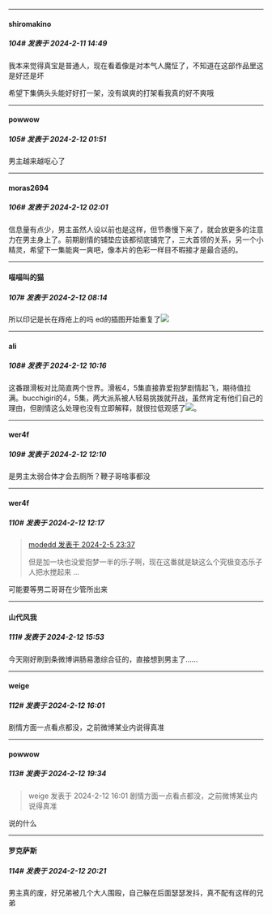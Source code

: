 
*****

####  shiromakino  
##### 104#       发表于 2024-2-11 14:49

我本来觉得真宝是普通人，现在看着像是对本气人魔怔了，不知道在这部作品里这是好还是坏

希望下集俩头头能好好打一架，没有飒爽的打架看我真的好不爽哦


*****

####  powwow  
##### 105#       发表于 2024-2-12 01:51

男主越来越呕心了


*****

####  moras2694  
##### 106#       发表于 2024-2-12 02:01

信息量有点少，男主虽然人设以前也是这样，但节奏慢下来了，就会放更多的注意力在男主身上了。前期剧情的铺垫应该都彻底铺完了，三大首领的关系，另一个小精灵，希望下一集能爽一爽吧，像本片的色彩一样目不暇接才是最合适的。


*****

####  喵喵叫的猫  
##### 107#       发表于 2024-2-12 08:14

所以印记是长在痔疮上的吗
ed的插图开始重复了<img src="https://static.saraba1st.com/image/smiley/face2017/001.png" referrerpolicy="no-referrer">


*****

####  ali  
##### 108#       发表于 2024-2-12 10:16

这番跟滑板对比简直两个世界。滑板4，5集直接靠爱抱梦剧情起飞，期待值拉满。bucchigiri的4，5集，两大派系被人轻易挑拨就开战，虽然肯定有他们自己的理由，但剧情这么处理也没有立即解释，就很拉低观感了<img src="https://static.saraba1st.com/image/smiley/face2017/001.png" referrerpolicy="no-referrer">。


*****

####  wer4f  
##### 109#       发表于 2024-2-12 12:10

是男主太弱合体才会去厕所？鞭子哥啥事都没


*****

####  wer4f  
##### 110#       发表于 2024-2-12 12:17

<blockquote><a href="httphttps://bbs.saraba1st.com/2b/forum.php?mod=redirect&amp;goto=findpost&amp;pid=63893120&amp;ptid=2135261" target="_blank">modedd 发表于 2024-2-5 23:37</a>

但是加一块也没爱抱梦一半的乐子啊，现在这番就是缺这么个究极变态乐子人把水搅起来 ...</blockquote>
可能要等男二哥哥在少管所出来


*****

####  山代风我  
##### 111#       发表于 2024-2-12 15:53

今天刚好刷到条微博讲肠易激综合征的，直接想到男主了……


*****

####  weige  
##### 112#       发表于 2024-2-12 16:01

剧情方面一点看点都没，之前微博某业内说得真准


*****

####  powwow  
##### 113#       发表于 2024-2-12 19:34

<blockquote>weige 发表于 2024-2-12 16:01
剧情方面一点看点都没，之前微博某业内说得真准</blockquote>
说的什么


*****

####  罗克萨斯  
##### 114#       发表于 2024-2-12 20:21

男主真的废，好兄弟被几个大人围殴，自己躲在后面瑟瑟发抖，真不配有这样的兄弟

